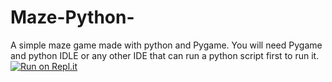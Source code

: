 # Maze-Python-
A simple maze game made with python and Pygame. You will need Pygame and python IDLE or any other IDE that can run a python script first to run it.
[![Run on Repl.it](https://repl.it/badge/github/JamesMetro777/Maze-Python-)](https://repl.it/github/JamesMetro777/Maze-Python-)